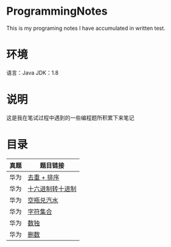 # ProgrammingNotes
This is my programing notes I have accumulated in written test.

# 环境
语言：Java
JDK：1.8

# 说明
这是我在笔试过程中遇到的一些编程题所积累下来笔记

# 目录
| 真题 | 题目链接                                                    | 
| ---- | ------------------------------------------------------------ | 
| 华为    | [去重 + 排序](https://github.com/feichaiCoding/ProgrammingNotes/blob/master/CodeFile/%E5%8D%8E%E4%B8%BA%E7%A0%94%E5%8F%91%E5%B7%A5%E7%A8%8B%E5%B8%88%E7%BC%96%E7%A8%8B%E9%A2%98%20-%20(%E5%8E%BB%E9%87%8D%20%2B%20%E6%8E%92%E5%BA%8F).md) |
| 华为   | [十六进制转十进制](https://github.com/feichaiCoding/ProgrammingNotes/blob/master/CodeFile/%E5%8D%8E%E4%B8%BA%E7%A0%94%E5%8F%91%E5%B7%A5%E7%A8%8B%E5%B8%88%E7%BC%96%E7%A8%8B%E9%A2%98%20-%20%E5%8D%81%E5%85%AD%E8%BF%9B%E5%88%B6%E8%BD%AC%E5%8D%81%E8%BF%9B%E5%88%B6.md) | 
| 华为   | [空瓶兑汽水](https://github.com/feichaiCoding/ProgrammingNotes/blob/master/CodeFile/%E5%8D%8E%E4%B8%BA%E7%A0%94%E5%8F%91%E5%B7%A5%E7%A8%8B%E5%B8%88%E7%BC%96%E7%A8%8B%E9%A2%98%20-%20%E7%A9%BA%E7%93%B6%E5%85%91%E6%B1%BD%E6%B0%B4.md) | 
| 华为   | [字符集合](https://github.com/feichaiCoding/ProgrammingNotes/blob/master/CodeFile/%E5%8D%8E%E4%B8%BA%20-%20%E5%AD%97%E7%AC%A6%E9%9B%86%E5%90%88.md) | 
| 华为   | [数独](https://github.com/feichaiCoding/ProgrammingNotes/blob/master/CodeFile/%E5%8D%8E%E4%B8%BA%20-%20%E6%95%B0%E7%8B%AC.md) | 
| 华为   | [删数](https://github.com/feichaiCoding/ProgrammingNotes/blob/master/CodeFile/%E5%8D%8E%E4%B8%BA%20-%20%E5%88%A0%E6%95%B0.md) | 
